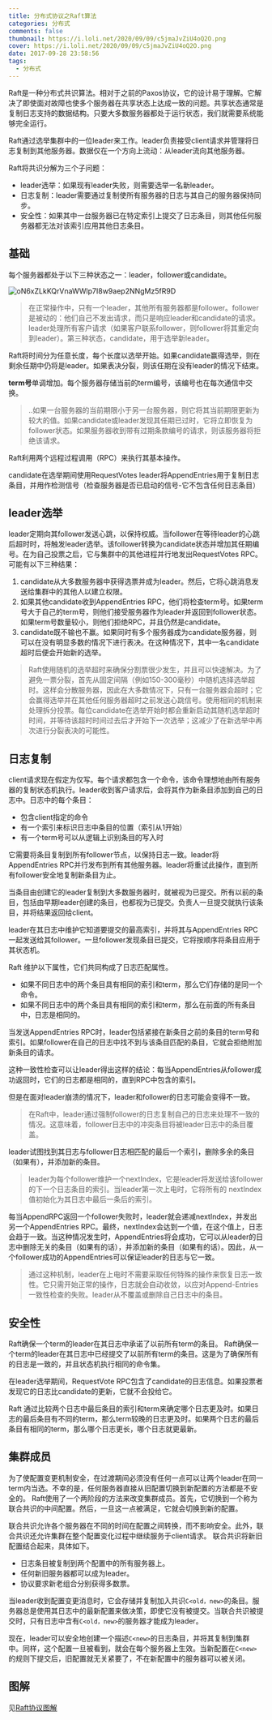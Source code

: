 ```yaml
---
title: 分布式协议之Raft算法
categories: 分布式
comments: false
thumbnail: https://i.loli.net/2020/09/09/c5jmaJvZiU4oQ2O.png
cover: https://i.loli.net/2020/09/09/c5jmaJvZiU4oQ2O.png
date: 2017-09-28 23:58:56
tags:
  - 分布式
---
```


Raft是一种分布式共识算法。相对于之前的Paxos协议，它的设计易于理解。它解决了即使面对故障也使多个服务器在共享状态上达成一致的问题。共享状态通常是复制日志支持的数据结构。只要大多数服务器都处于运行状态，我们就需要系统能够完全运行。

Raft通过选举集群中的一位leader来工作。leader负责接受client请求并管理将日志复制到其他服务器。数据仅在一个方向上流动：从leader流向其他服务器。

<!--more-->

Raft将共识分解为三个子问题：

- leader选举：如果现有leader失败，则需要选举一名新leader。
- 日志复制：leader需要通过复制使所有服务器的日志与其自己的服务器保持同步。
- 安全性：如果其中一台服务器已在特定索引上提交了日志条目，则其他任何服务器都无法对该索引应用其他日志条目。



## 基础

每个服务器都处于以下三种状态之一：leader，follower或candidate。

![oN6xZLkKQrVnaWWlp7I8w9aep2NNgMz5fR9D](https://i.loli.net/2020/09/09/xoBVRrGPyQzFDAY.png)



> 在正常操作中，只有一个leader，其他所有服务器都是follower。follower是被动的：他们自己不发出请求，而只是响应leader和candidate的请求。leader处理所有客户请求（如果客户联系follower，则follower将其重定向到leader）。第三种状态，candidate，用于选举新leader。

Raft将时间分为任意长度，每个长度以选举开始。如果candidate赢得选举，则在剩余任期中仍将是leader。如果表决分裂，则该任期在没有leader的情况下结束。

**term号**单调增加。每个服务器存储当前的term编号，该编号也在每次通信中交换。



> ..如果一台服务器的当前期限小于另一台服务器，则它将其当前期限更新为较大的值。如果candidate或leader发现其任期已过时，它将立即恢复为follower状态。如果服务器收到带有过期条款编号的请求，则该服务器将拒绝该请求。




Raft利用两个远程过程调用（RPC）来执行其基本操作。

candidate在选举期间使用RequestVotes
leader将AppendEntries用于复制日志条目，并用作检测信号（检查服务器是否已启动的信号-它不包含任何日志条目）



## leader选举

leader定期向其follower发送心跳，以保持权威。当follower在等待leader的心跳后超时时，将触发leader选举。该follower转换为candidate状态并增加其任期编号。在为自己投票之后，它与集群中的其他进程并行地发出RequestVotes RPC。可能有以下三种结果：

1. candidate从大多数服务器中获得选票并成为leader。然后，它将心跳消息发送给集群中的其他人以建立权限。
2. 如果其他candidate收到AppendEntries RPC，他们将检查term号。如果term号大于自己的term号，则他们接受服务器作为leader并返回到follower状态。如果term号数量较小，则他们拒绝RPC，并且仍然是candidate。
3. candidate既不输也不赢。如果同时有多个服务器成为candidate服务器，则可以在没有明显多数的情况下进行表决。在这种情况下，其中一名candidate超时后便会开始新的选举。

> Raft使用随机的选举超时来确保分割票很少发生，并且可以快速解决。为了避免一票分裂，首先从固定间隔（例如150-300毫秒）中随机选择选举超时。这样会分散服务器，因此在大多数情况下，只有一台服务器会超时；它会赢得选举并在其他任何服务器超时之前发送心跳信号。使用相同的机制来处理拆分投票。每位candidate在选举开始时都会重新启动其随机选举超时时间，并等待该超时时间过去后才开始下一次选举；这减少了在新选举中再次进行分裂表决的可能性。



## 日志复制


client请求现在假定为仅写。每个请求都包含一个命令，该命令理想地由所有服务器的复制状态机执行。leader收到客户请求后，会将其作为新条目添加到自己的日志中。日志中的每个条目：

- 包含client指定的命令
- 有一个索引来标识日志中条目的位置（索引从1开始）
- 有一个term号可以从逻辑上识别条目的写入时

它需要将条目复制到所有follower节点，以保持日志一致。leader将AppendEntries RPC并行发布到所有其他服务器。leader将重试此操作，直到所有follower安全地复制新条目为止。

当条目由创建它的leader复制到大多数服务器时，就被视为已提交。所有以前的条目，包括由早期leader创建的条目，也都视为已提交。负责人一旦提交就执行该条目，并将结果返回给client。

leader在其日志中维护它知道要提交的最高索引，并将其与AppendEntries RPC一起发送给其follower。一旦follower发现条目已提交，它将按顺序将条目应用于其状态机。

Raft 维护以下属性，它们共同构成了日志匹配属性。
- 如果不同日志中的两个条目具有相同的索引和term，那么它们存储的是同一个命令。
- 如果不同日志中的两个条目具有相同的索引和term，那么在前面的所有条目中，日志是相同的。

当发送AppendEntries RPC时，leader包括紧接在新条目之前的条目的term号和索引。如果follower在自己的日志中找不到与该条目匹配的条目，它就会拒绝附加新条目的请求。

这种一致性检查可以让leader得出这样的结论：每当AppendEntries从follower成功返回时，它们的日志都是相同的，直到RPC中包含的索引。

但是在面对leader崩溃的情况下，leader和follower的日志可能会变得不一致。

>  在Raft中，leader通过强制follower的日志复制自己的日志来处理不一致的情况。这意味着，follower日志中的冲突条目将被leader日志中的条目覆盖。
>

leader试图找到其日志与follower日志相匹配的最后一个索引，删除多余的条目（如果有），并添加新的条目。

> leader为每个follower维护一个nextIndex，它是leader将发送给该follower的下一个日志条目的索引。当leader第一次上电时，它将所有的 nextIndex 值初始化为其日志中最后一条后的索引。

每当AppendRPC返回一个follower失败时，leader就会递减nextIndex，并发出另一个AppendEntries RPC。最终，nextIndex会达到一个值，在这个值上，日志会趋于一致。当这种情况发生时，AppendEntries将会成功，它可以从leader的日志中删除无关的条目（如果有的话），并添加新的条目（如果有的话）。因此，从一个follower成功的AppendEntries可以保证leader的日志与它一致。

> 通过这种机制，leader在上电时不需要采取任何特殊的操作来恢复日志一致性。它只需开始正常的操作，日志就会自动收敛，以应对Append-Entries一致性检查的失败。leader从不覆盖或删除自己日志中的条目。



## 安全性

Raft确保一个term的leader在其日志中承诺了以前所有term的条目。
Raft确保一个term的leader在其日志中已经提交了以前所有term的条目。这是为了确保所有的日志是一致的，并且状态机执行相同的命令集。

在leader选举期间，RequestVote RPC包含了candidate的日志信息。如果投票者发现它的日志比candidate的更新，它就不会投给它。

Raft 通过比较两个日志中最后条目的索引和term来确定哪个日志更及时。如果日志的最后条目有不同的term，那么term较晚的日志更及时。如果两个日志的最后条目有相同的term，那么哪个日志更长，哪个日志就更最新。



## 集群成员

为了使配置变更机制安全，在过渡期间必须没有任何一点可以让两个leader在同一term内当选。不幸的是，任何服务器直接从旧配置切换到新配置的方法都是不安全的。
Raft使用了一个两阶段的方法来改变集群成员。首先，它切换到一个称为联合共识的中间配置。然后，一旦这一点被满足，它就会切换到新的配置。

联合共识允许各个服务器在不同的时间在配置之间转换，而不影响安全。此外，联合共识还允许集群在整个配置变化过程中继续服务于client请求。
联合共识将新旧配置结合起来，具体如下。

- 日志条目被复制到两个配置中的所有服务器上。
- 任何新旧服务器都可以成为leader。
- 协议要求新老组合分别获得多数票。

当leader收到配置变更消息时，它会存储并复制加入共识`C<old，new>`的条目。服务器总是使用其日志中的最新配置来做决策，即使它没有被提交。当联合共识被提交时，只有日志中含有`C<old，new>`的服务器才能成为leader。

现在，leader可以安全地创建一个描述`C<new>`的日志条目，并将其复制到集群中。同样，这个配置一旦被看到，就会在每个服务器上生效。当新配置在`C<new>`的规则下提交后，旧配置就无关紧要了，不在新配置中的服务器可以被关闭。



## 图解

见[Raft协议图解](http://thesecretlivesofdata.com/raft/)

